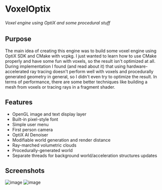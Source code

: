 # VoxelOptix
###### Voxel engine using OptiX and some procedural stuff
## Purpose
The main idea of creating this engine was to build some voxel engine using OptiX SDK and CMake with vcpkg. I just wanted to learn how to use CMake properly and have some fun with voxels, so the result isn't optimized at all. During implementation I found (and read about it) that using hardware-accelerated ray tracing doesn't perform well with voxels and procedurally generated geometry in general, so I didn't even try to optimize the result. In terms of performance, there are some better techniques like building a mesh from voxels or tracing rays in a fragment shader. 
## Features
* OpenGL image and text display layer
* Built-in pixel-style font
* Simple user menu
* First person camera
* OptiX AI Denoiser
* Modifiable world generation and render distance
* Ray-marched volumetric clouds
* Procedurally-generated world
* Separate threads for background world/acceleration structures updates
## Screenshots
![image](https://github.com/wm1511/VoxelOptix/assets/72276813/a2e33b14-3d11-4b19-8fc9-64e4c818d485)
![image](https://github.com/wm1511/VoxelOptix/assets/72276813/6cef9c96-c994-4754-bb63-7c5ff345d187)
